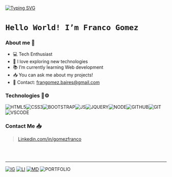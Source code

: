 <!-- [![Typing SVG](https://readme-typing-svg.herokuapp.com?color=%23F7DC00&center=true&vCenter=true&width=500&lines=Hi+there!+%F0%9F%91%8B;Software+Developer.;Backend+Developer.;MERN+Stack;Nice+to+meet+you!)](https://git.io/typing-svg) -->
[![Typing SVG](https://readme-typing-svg.herokuapp.com?color=%F7F7F7F7&size=25&vCenter=true&lines=Backend+Developer%2C;MERN+Stack.;Argentinian+Software+Developer..;Nice+To+Meet+You+%F0%9F%91%8B)](https://git.io/typing-svg)

# `Hello World! I’m Franco Gomez `

### About me 👾

* 💻 Tech Enthusiast 
* 🧠 I love exploring new technologies 
* 📚 I’m currently learning Web development
* 📥 You can ask me about my projects!
* 📧 Contact: frangomez.baires@gmail.com 

### Technologies 🔧⚙️

![HTML5](https://img.icons8.com/color/40/html-5.png)![CSS3](https://img.icons8.com/color/40/css3.png)![BOOTSTRAP](https://img.icons8.com/color/40/bootstrap.png)<!--![SASS](https://img.icons8.com/color/40/sass.png)-->![JS](https://img.icons8.com/color/40/javascript.png)<!--![TYPESCRIPT](https://img.icons8.com/color/40/typescript.png)-->![JQUERY](https://img.icons8.com/external-tal-revivo-color-tal-revivo/40/external-jquery-is-a-javascript-library-designed-to-simplify-html-logo-color-tal-revivo.png)![NODE](https://img.icons8.com/color/40/nodejs.png)<!--![EXPRESS](https://img.icons8.com/color/40/express.png)![REACT](https://img.icons8.com/color/40/react-native.png)-->![GITHUB](https://img.icons8.com/fluency/40/000000/github.png)![GIT](https://img.icons8.com/color/40/git.png)<!--![GITLAB](https://img.icons8.com/color/40/gitlab.png)![NPM](https://img.icons8.com/color/40/npm.png)-->![VSCODE](https://img.icons8.com/color/40/visual-studio-code-2019.png)<!--![PYTHON](https://img.icons8.com/color/40/python.png)![MONGODB](https://img.icons8.com/color/40/mongodb.png)-->
<!-- ### My Portfolio -->
### Contact Me 📥
> <a href = "https://www.linkedin.com/in/gomezfranco/" target = "_BLANK"> Linkedin.com/in/gomezfranco</a>

<br><br>

---
[![IG](https://img.icons8.com/color/30/instagram-new.png)]("https://www.instagram.com/gomezfrannco/")
[![LI](https://img.icons8.com/color/30/linkedin.png)]("https://www.linkedin.com/in/gomezfranco/")
[![MD](https://img.icons8.com/color/30/gmail-new.png)]((mailto:frangomez.baires@gmail.com))
![PORTFOLIO](https://img.icons8.com/fluency/30/000000/portfolio.png)
